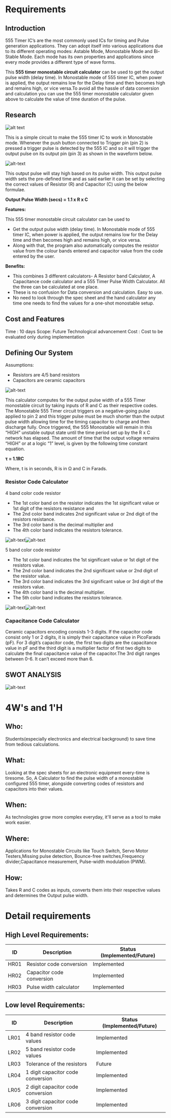 # Requirements
## Introduction
555 Timer IC’s are the most commonly used ICs for timing and Pulse generation applications. They can adopt itself into various applications due to its different operating modes: Astable Mode, Monostable Mode and Bi-Stable Mode. Each mode has its own properties and applications since every mode provides a different type of wave forms.

This **555 timer monostable circuit calculator** can be used to get the output pulse width (delay time). In Monostable mode of 555 timer IC, when power is applied, the output remains low for the Delay time and then becomes high and remains high, or vice versa.To avoid all the hassle of data conversion and calculation you can use the 555 timer monostable calculator given above to calculate the value of time duration of the pulse.
 

## Research

![alt text](https://user-images.githubusercontent.com/80662569/114384494-68cede00-9bac-11eb-9fa0-83962f6f880c.PNG)

This is a simple circuit to make the 555 timer IC to work in Monostable mode. Whenever the push button connected to Trigger pin (pin 2) is pressed a trigger pulse is detected by the 555 IC and so it will trigger the output pulse on its output pin (pin 3) as shown in the waveform below.

![alt-text](https://user-images.githubusercontent.com/80662569/114384907-f27eab80-9bac-11eb-98dd-97f32e1b0723.PNG)

This output pulse will stay high based on its pulse width. This output pulse width sets the pre-defined time and as said earlier it can be set by selecting the correct values of Resistor (R) and Capacitor (C) using the below formulae.

   **Output Pulse Width (secs) = 1.1 x R x C**
   
   **Features:**

This 555 timer monostable circuit calculator can be used to 
*	Get the output pulse width (delay time). In Monostable mode of 555 timer IC, when power is applied, the output remains low for the Delay time and then becomes high and remains high, or vice versa.
*	Along with that, the program also automatically computes the resistor value from the colour bands entered and capacitor value from the code entered by the user.

**Benefits:**

*	This combines 3 different calculators- A Resistor band Calculator, A Capacitance code calculator and a 555 Timer Pulse Width Calculator. All the three can be calculated at one place.
*	These is no confusion for Data conversion and calculation. Easy to use.
*	No need to look through the spec sheet and the hand calculator any time one needs to find the values for a one-shot monostable setup.


## Cost and Features
Time : 10 days
Scope: Future Technological advancement
Cost : Cost to be evaluated only during implementation 
## Defining Our System
Assumptions:
* Resistors are 4/5 band resistors
* Capacitors are ceramic capacitors

 ![alt-text](https://user-images.githubusercontent.com/80662569/114438857-ef53e180-9be5-11eb-81df-2b893c3fe548.png)

This calculator computes for the output pulse width of a 555 Timer monostable circuit by taking inputs of R and C as their respective codes.
The Monostable 555 Timer circuit triggers on a negative-going pulse applied to pin 2 and this trigger pulse must be much shorter than the output pulse width allowing time for the timing capacitor to charge and then discharge fully. Once triggered, the 555 Monostable will remain in this “HIGH” unstable output state until the time period set up by the R x C network has elapsed. The amount of time that the output voltage remains “HIGH” or at a logic “1” level, is given by the following time constant equation.

**τ = 1.1RC**

Where, t is in seconds, R is in Ω and C in Farads.

### Resistor Code Calculator
4 band color code resistor
* The 1st color band on the resistor indicates the 1st significant value or 1st digit of the resistors resistance and 
* The 2nd color band indicates 2nd significant value or 2nd digit of the resistors resistance. 
* The 3rd color band is the decimal multiplier and 
* The 4th color band indicates the resistors tolerance.


![alt-text](https://user-images.githubusercontent.com/80662569/114440855-45298900-9be8-11eb-8cae-826aef6af41c.jpg)![alt-text](https://user-images.githubusercontent.com/80662569/114438930-02ff4800-9be6-11eb-9d28-1572325e35a8.png)

5 band color code resistor
* The 1st color band indicates the 1st significant value or 1st digit of the resistors value.
* The 2nd color band indicates the 2nd significant value or 2nd digit of the resistor value.
* The 3rd color band indicates the 3rd significant value or 3rd digit of the resistors value.
* The 4th color band is the decimal multiplier.
* The 5th color band indicates the resistors tolerance.

![alt-text](https://user-images.githubusercontent.com/80662569/114440878-4c509700-9be8-11eb-9d06-c4ac2d470523.jpg)![alt-text](https://user-images.githubusercontent.com/80662569/114438957-098dbf80-9be6-11eb-8063-af326a642a8d.png)

### Capacitance Code Calculator
Ceramic capacitors encoding consists 1-3 digits.
If the capacitor code consist only 1 or 2 digits, it is simply their capacitance value in PicoFarads (pF).
For 3 digit’s capacitor code, the first two digits are the capacitance value in pF and the third digit is a multiplier factor of first two digits to calculate the final capacitance value of the capacitor.The 3rd digit ranges between 0-6. It can’t exceed more than 6.

## SWOT ANALYSIS
![alt-text](https://user-images.githubusercontent.com/80662569/114427923-3687a580-9bd9-11eb-8cb6-0ef7767aa458.png)

# 4W&#39;s and 1&#39;H

## Who:
Students(especially electronics and electrical background) to save time from tedious calculations.

## What:
Looking at the spec sheets for an electronic equipment every-time is tiresome. So, A Calculator to find the pulse width of a monostable configured 555 timer, alongside converting codes of resistors and capacitors into their values.

## When:
As technologies grow more complex everyday, it'll serve as a tool to make work easier.

## Where:
Applications for Monostable Circuits like Touch Switch, Servo Motor Testers,Missing pulse detection, Bounce-free switches,Frequency divider,Capacitance measurement, Pulse-width modulation (PWM).


## How:
Takes R and C codes as inputs, converts them into their respective values and determines the Output pulse width.

# Detail requirements
## High Level Requirements:

| ID    | Description             | Status (Implemented/Future)|
| ------|-------------------------|----------------------------|
| HR01  |Resistor code conversion |        Implemented         |
| HR02  |Capacitor code conversion|        Implemented         |
| HR03  |Pulse width calculator   |        Implemented         |



##  Low level Requirements:

| ID    | Description                       | Status (Implemented/Future)|
| ------|-----------------------------------|----------------------------|
| LR01  |4 band resistor code values        |        Implemented         |
| LR02  |5 band resistor code values        |        Implemented         |
| LR03  |Tolerance of the resistors         |        Future              |
| LR04  |1 digit capacitor code conversion  |        Implemented         |
| LR05  |2 digit capacitor code conversion  |        Implemented         |
| LR06  |3 digit capacitor code conversion  |        Implemented         |
